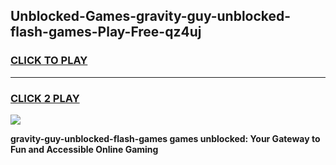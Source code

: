 
## Unblocked-Games-gravity-guy-unblocked-flash-games-Play-Free-qz4uj
<h3>
<a href="https://premium76.site?title=gravity-guy-unblocked-flash-games&ref=21A">CLICK TO PLAY</a></h3>
<hr>

<h3>
<a href="https://premium76.site?title=gravity-guy-unblocked-flash-games&ref=21A">CLICK 2 PLAY</a>
  
</h3>

<a href="https://premium76.site?title=gravity-guy-unblocked-flash-games&ref=21A"><img src="https://clearcache.store/games.png"></a>


**gravity-guy-unblocked-flash-games games unblocked: Your Gateway to Fun and Accessible Online Gaming**

